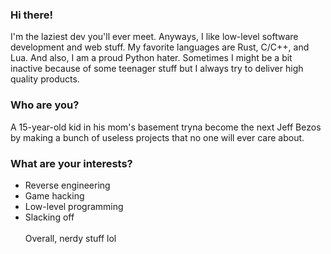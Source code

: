### Hi there!
I'm the laziest dev you'll ever meet. Anyways, I like low-level software development and web stuff. My favorite languages are Rust, C/C++, and Lua. And also, I am a proud Python hater.
Sometimes I might be a bit inactive because of some teenager stuff but I always try to deliver high quality products.

### Who are you?
A 15-year-old kid in his mom's basement tryna become the next Jeff Bezos by making a bunch of useless projects that no one will ever care about.
### What are your interests?
- Reverse engineering
- Game hacking
- Low-level programming
- Slacking off \
\
Overall, nerdy stuff lol
<!--
**raycast6000/raycast6000** is a ✨ _special_ ✨ repository because its `README.md` (this file) appears on your GitHub profile.

Here are some ideas to get you started:

- 🔭 I’m currently working on ...
- 🌱 I’m currently learning ...
- 👯 I’m looking to collaborate on ...
- 🤔 I’m looking for help with ...
- 💬 Ask me about ...
- 📫 How to reach me: ...
- 😄 Pronouns: ...
- ⚡ Fun fact: ...
-->
